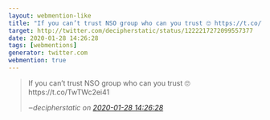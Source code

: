 ```yaml
---
layout: webmention-like
title: "If you can’t trust NSO group who can you trust 🙄 https://t.co/TwTWc2ei41"
target: http://twitter.com/decipherstatic/status/1222217272099557377
date: 2020-01-28 14:26:28
tags: [webmentions]
generator: twitter.com
webmention: true
---
```




<blockquote class="external-citation">
  <p>
    If you can’t trust NSO group who can you trust 🙄 https://t.co/TwTWc2ei41
  </p>
  <cite>‒<span class="p-author p-name">decipherstatic</span>
    on
    <a href="http://twitter.com/decipherstatic/status/1222217272099557377" rel="external nofollow" target="_blank">2020-01-28 14:26:28</a>
  </cite>
</blockquote>




